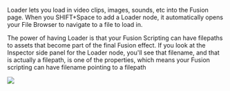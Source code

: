 
Loader lets you load in video clips, images, sounds, etc into the Fusion page. When you SHIFT+Space to add a Loader node, it automatically opens your File Browser to navigate to a file to load in. 

The power of having Loader is that your Fusion Scripting can have filepaths to assets that become part of the final Fusion effect. If you look at the Inspector side panel for the Loader node, you'll see that filename, and that is actually a filepath, is one of the properties, which means your Fusion scripting can have filename pointing to a filepath

![](2HLDPjM.png)
